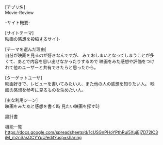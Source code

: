 [アプリ名]  
Movie-Review

-サイト概要-

[サイトテーマ]  
映画の感想を投稿するサイト

[テーマを選んだ理由]  
自分が映画を見るのが好きなんですが、
みておしまいとなってしまうことが多くて、あとで内容を思い出せなかったりするので
映画をみた感想や評価をつけれて他のユーザーと共有できたらと思ったから。

[ターゲットユーザ]  
映画好きで、レビューを書いてみたい人、また他の人の感想を知りたい人。
映画の感想を参考に見るものを決めたい人。

[主な利用シーン]  
映画をみたあと感想を書く時
見たい映画を探す時

設計書

機能一覧  
<https://docs.google.com/spreadsheets/d/1cUSGnPHoYPthRui5XujEj7D72lC3iM_mznSasOCYYuU/edit?usp=sharing>


